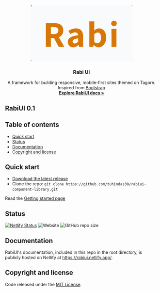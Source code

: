 <p align="center">
  <a href="https://rabiui.netlify.app/">
    <img src="./images/rabiui-logo.png" alt="RabiUI logo">
  </a>
</p>

<h3 align="center">Rabi UI</h3>

<p align="center">
 A framework for building responsive, mobile-first sites themed on Tagore.
 <br>
Inspired from <a href="https://getbootstrap.com">Bootstrap</a>
  <br>
  <a href="https://rabiui.netlify.app/docs/docs.html"><strong>Explore RabiUI docs »</strong></a>
</p>

## RabiUI 0.1

## Table of contents

- [Quick start](#quick-start)
- [Status](#status)
- [Documentation](#documentation)
- [Copyright and license](#copyright-and-license)

## Quick start

- <a href="https://rabiui.netlify.app/css/rabiui.components.css" download>Download the latest release</a>
- Clone the repo: `git clone https://github.com/tuhindas30/rabiui-component-library.git`

Read the [Getting started page](https://rabiui.netlify.app/index.html)

## Status

[![Netlify Status](https://api.netlify.com/api/v1/badges/0c8fb6fa-ca90-4d7d-9f68-d6191cb791b9/deploy-status)](https://app.netlify.com/sites/rabiui/deploys)
![Website](https://img.shields.io/website?url=https%3A%2F%2Frabiui.netlify.app)
![GitHub repo size](https://img.shields.io/github/repo-size/tuhindas30/rabiui-component-library)

## Documentation

RabiUI's documentation, included in this repo in the root directory, is publicly hosted on Netlify at <https://rabiui.netlify.app/>.

## Copyright and license

Code released under the [MIT License](https://github.com/tuhindas30/rabiui-component-library/blob/development/LICENSE).
